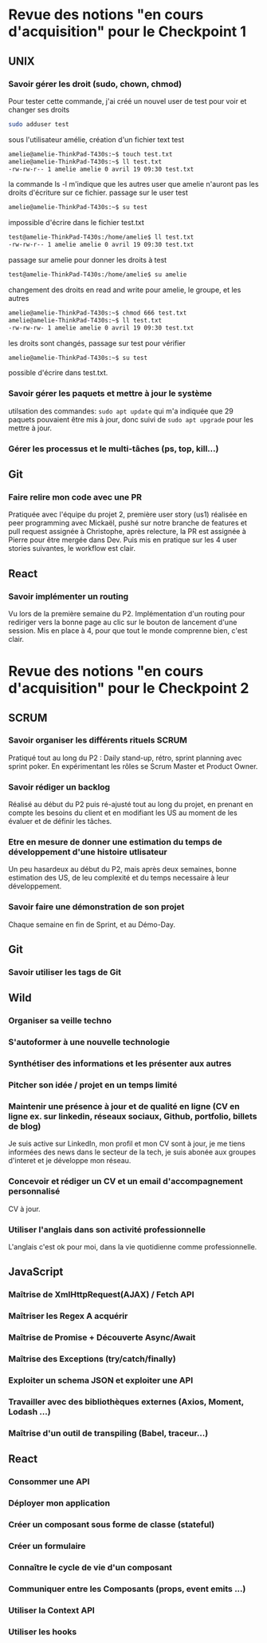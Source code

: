 # Revue des notions "en cours d'acquisition" pour le Checkpoint 1

## UNIX

### Savoir gérer les droit (sudo, chown, chmod)

Pour tester cette commande, j'ai créé un nouvel user de test pour voir et changer ses droits 
```bash 
sudo adduser test
```
sous l'utilisateur amélie, création d'un fichier text test
```bash
amelie@amelie-ThinkPad-T430s:~$ touch test.txt
amelie@amelie-ThinkPad-T430s:~$ ll test.txt
-rw-rw-r-- 1 amelie amelie 0 avril 19 09:30 test.txt
```
la commande ls -l m'indique que les autres user que amelie n'auront pas les droits d'écriture sur ce fichier.
passage sur le user test
```bash
amelie@amelie-ThinkPad-T430s:~$ su test
```
impossible d'écrire dans le fichier test.txt
```bash
test@amelie-ThinkPad-T430s:/home/amelie$ ll test.txt
-rw-rw-r-- 1 amelie amelie 0 avril 19 09:30 test.txt
```
passage sur amelie pour donner les droits à test
```bash
test@amelie-ThinkPad-T430s:/home/amelie$ su amelie
```
changement des droits en read and write pour amelie, le groupe, et les autres
```bash
amelie@amelie-ThinkPad-T430s:~$ chmod 666 test.txt
amelie@amelie-ThinkPad-T430s:~$ ll test.txt
-rw-rw-rw- 1 amelie amelie 0 avril 19 09:30 test.txt
```
les droits sont changés, passage sur test pour vérifier
```bash
amelie@amelie-ThinkPad-T430s:~$ su test
```
possible d'écrire dans test.txt.

### Savoir gérer les paquets et mettre à jour le système

utilsation des commandes: 
```sudo apt update```
qui m'a indiquée que 29 paquets pouvaient être mis à jour, donc suivi de 
```sudo apt upgrade```
pour les mettre à jour.

### Gérer les processus et le multi-tâches  (ps, top, kill...)


## Git

### Faire relire mon code avec une PR

Pratiquée avec l'équipe du projet 2, première user story (us1) réalisée en peer programming avec Mickaël, pushé sur notre branche de features et pull request assignée à Christophe, après relecture, la PR est assignée à Pierre pour être mergée dans Dev.
Puis mis en pratique sur les 4 user stories suivantes, le workflow est clair.

## React

### Savoir implémenter un routing

Vu lors de la première semaine du P2. Implémentation d'un routing pour rediriger vers la bonne page au clic sur le bouton de lancement d'une session. Mis en place à 4, pour que tout le monde comprenne bien, c'est clair. 


# Revue des notions "en cours d'acquisition" pour le Checkpoint 2

## SCRUM

### Savoir organiser les différents rituels SCRUM

Pratiqué tout au long du P2 : Daily stand-up, rétro, sprint planning avec sprint poker. En expérimentant les rôles se Scrum Master et Product Owner.

### Savoir rédiger un backlog

Réalisé au début du P2 puis ré-ajusté tout au long du projet, en prenant en compte les besoins du client et en modifiant les US au moment de les évaluer et de définir les tâches.

### Etre en mesure de donner une estimation du temps de développement d'une histoire utlisateur	

Un peu hasardeux au début du P2, mais après deux semaines, bonne estimation des US, de leu complexité et du temps necessaire à leur développement.

### Savoir faire une démonstration de son projet

Chaque semaine en fin de Sprint, et au Démo-Day.

## Git

### Savoir utiliser les tags de Git

## Wild

### Organiser sa veille techno
### S'autoformer à une nouvelle technologie
### Synthétiser des informations et les présenter aux autres 
### Pitcher son idée / projet en un temps limité
### Maintenir une présence à jour et de qualité en ligne (CV en ligne ex. sur linkedin, réseaux sociaux, Github, portfolio, billets de blog)

Je suis active sur LinkedIn, mon profil et mon CV sont à jour, je me tiens informées des news dans le secteur de la tech, je suis abonée aux groupes d'interet et je développe mon réseau.

### Concevoir et rédiger un CV et un email d'accompagnement personnalisé

CV à jour.

### Utiliser l'anglais dans son activité professionnelle

L'anglais c'est ok pour moi, dans la vie quotidienne comme professionnelle. 

## JavaScript

### Maîtrise de XmlHttpRequest(AJAX) / Fetch API
### Maîtriser les Regex	A acquérir
### Maîtrise de Promise + Découverte Async/Await
### Maîtrise des Exceptions (try/catch/finally)
### Exploiter un schema JSON et exploiter une API
### Travailler avec des bibliothèques externes (Axios, Moment, Lodash ...)
### Maîtrise d'un outil de transpiling (Babel, traceur...)

## React

### Consommer une API
### Déployer mon application
### Créer un composant sous forme de classe (stateful)
### Créer un formulaire
### Connaître le cycle de vie d'un composant
### Communiquer entre les Composants (props, event emits ...)
### Utiliser la Context API
### Utiliser les hooks
